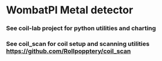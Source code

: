 # WombatPI Metal detector

### See coil-lab project for python utilities and charting

### See coil_scan for coil setup and scanning utilities  https://github.com/Rollpopptery/coil_scan
